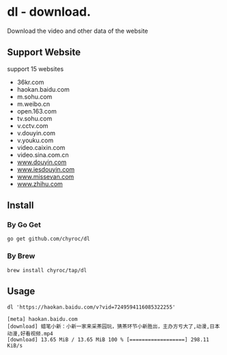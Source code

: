 # dl - download.

Download the video and other data of the website

## Support Website

support 15 websites

- 36kr.com
- haokan.baidu.com
- m.sohu.com
- m.weibo.cn
- open.163.com
- tv.sohu.com
- v.cctv.com
- v.douyin.com
- v.youku.com
- video.caixin.com
- video.sina.com.cn
- www.douyin.com
- www.iesdouyin.com
- www.missevan.com
- www.zhihu.com

## Install

### By Go Get

```shell
go get github.com/chyroc/dl
```

### By Brew

```shell
brew install chyroc/tap/dl
```

## Usage

```shell
dl 'https://haokan.baidu.com/v?vid=7249594116085322255'

[meta] haokan.baidu.com
[download] 蜡笔小新：小新一家来采茶园玩，猜茶环节小新胜出，主办方亏大了,动漫,日本动漫,好看视频.mp4
[download] 13.65 MiB / 13.65 MiB 100 % [==================] 298.11 KiB/s
```
